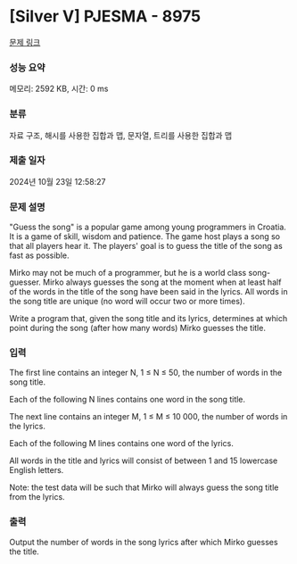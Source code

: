 # [Silver V] PJESMA - 8975 

[문제 링크](https://www.acmicpc.net/problem/8975) 

### 성능 요약

메모리: 2592 KB, 시간: 0 ms

### 분류

자료 구조, 해시를 사용한 집합과 맵, 문자열, 트리를 사용한 집합과 맵

### 제출 일자

2024년 10월 23일 12:58:27

### 문제 설명

<p>"Guess the song" is a popular game among young programmers in Croatia. It is a game of skill, wisdom and patience. The game host plays a song so that all players hear it. The players' goal is to guess the title of the song as fast as possible. </p>

<p>Mirko may not be much of a programmer, but he is a world class song-guesser. Mirko always guesses the song at the moment when at least half of the words in the title of the song have been said in the lyrics. All words in the song title are unique (no word will occur two or more times). </p>

<p>Write a program that, given the song title and its lyrics, determines at which point during the song (after how many words) Mirko guesses the title. </p>

### 입력 

 <p>The first line contains an integer N, 1 ≤ N ≤ 50, the number of words in the song title. </p>

<p>Each of the following N lines contains one word in the song title. </p>

<p>The next line contains an integer M, 1 ≤ M ≤ 10 000, the number of words in the lyrics. </p>

<p>Each of the following M lines contains one word of the lyrics. </p>

<p>All words in the title and lyrics will consist of between 1 and 15 lowercase English letters. </p>

<p>Note: the test data will be such that Mirko will always guess the song title from the lyrics. </p>

### 출력 

 <p>Output the number of words in the song lyrics after which Mirko guesses the title. </p>

